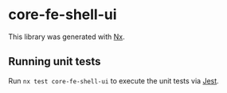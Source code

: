 # core-fe-shell-ui

This library was generated with [Nx](https://nx.dev).

## Running unit tests

Run `nx test core-fe-shell-ui` to execute the unit tests via [Jest](https://jestjs.io).
